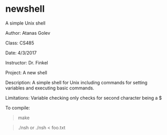 # newshell
A simple Unix shell



Author: Atanas Golev 

Class: CS485

Date: 4/3/2017

Instructor: Dr. Finkel

Project: A new shell

Description: A simple shell for Unix including commands for setting variables and executing basic commands.

Limitations: Variable checking only checks for second character being a $

To compile: 

> make

> ./nsh or ./nsh < foo.txt

